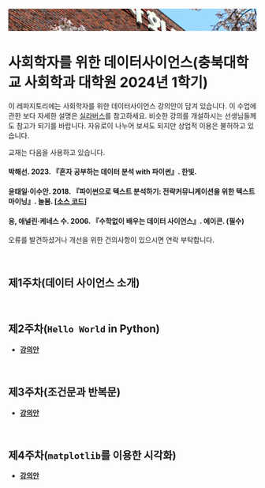 <p align="center">
  <img src="https://github.com/hxk271/Syllabi/blob/main/sb1.jpg">
</p>

# 사회학자를 위한 데이터사이언스(충북대학교 사회학과 대학원 2024년 1학기)

이 레파지토리에는 사회학자를 위한 데이터사이언스 강의안이 담겨 있습니다. 이 수업에 관한 보다 자세한 설명은 [실라버스](https://github.com/hxk271/Syllabi/blob/main/8969082(2024-1).pdf)를 참고하세요. 비슷한 강의를 개설하시는 선생님들께도 참고가 되기를 바랍니다. 자유로이 나누어 보셔도 되지만 상업적 이용은 불허하고 있습니다.

교재는 다음을 사용하고 있습니다.

#### 박해선. 2023. 『혼자 공부하는 데이터 분석 with 파이썬』. 한빛.
#### 윤태일·이수안. 2018. 『파이썬으로 텍스트 분석하기: 전략커뮤니케이션을 위한 텍스트 마이닝』. 늘봄. [[**소스 코드**](http://suanlab.com/book)]
#### 응, 애널린·케네스 수. 2006. 『수학없이 배우는 데이터 사이언스』. 에이콘. (필수)

오류를 발견하셨거나 개선을 위한 건의사항이 있으시면 연락 부탁합니다.

<br/>

## 제1주차(데이터 사이언스 소개)


<br/>

## 제2주차(``Hello World`` in Python)

-  [**강의안**](https://github.com/hxk271/DataSciSocs/blob/main/W02.ipynb)
                

<br/>

## 제3주차(조건문과 반복문)

-  [**강의안**](https://github.com/hxk271/DataSciSocs/blob/main/W03.ipynb)


<br/>

## 제4주차(``matplotlib``를 이용한 시각화)

-  [**강의안**](https://github.com/hxk271/DataSciSocs/blob/main/W04.ipynb)
